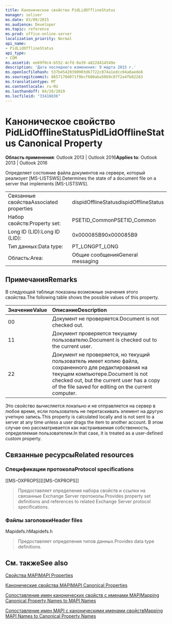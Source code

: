 ```yaml
---
title: Каноническое свойство PidLidOfflineStatus
manager: soliver
ms.date: 03/09/2015
ms.audience: Developer
ms.topic: reference
ms.prod: office-online-server
localization_priority: Normal
api_name:
- PidLidOfflineStatus
api_type:
- COM
ms.assetid: ee69f0c4-b552-4cfd-8a39-a822d414549e
description: 'Дата последнего изменения: 9 марта 2015 г.'
ms.openlocfilehash: 537b45420390903d67722c074a1edcc04a0aede8
ms.sourcegitcommit: 8657170d071f9bcf680aba50b9c07f2a4fb82283
ms.translationtype: MT
ms.contentlocale: ru-RU
ms.lasthandoff: 04/28/2019
ms.locfileid: "33418836"
---
```

# <a name="pidlidofflinestatus-canonical-property"></a><span data-ttu-id="f2a37-103">Каноническое свойство PidLidOfflineStatus</span><span class="sxs-lookup"><span data-stu-id="f2a37-103">PidLidOfflineStatus Canonical Property</span></span>

  
  
<span data-ttu-id="f2a37-104">**Область применения**: Outlook 2013 | Outlook 2016</span><span class="sxs-lookup"><span data-stu-id="f2a37-104">**Applies to**: Outlook 2013 | Outlook 2016</span></span> 
  
<span data-ttu-id="f2a37-105">Определяет состояние файла документов на сервере, который реализует [MS-LISTSWS].</span><span class="sxs-lookup"><span data-stu-id="f2a37-105">Determines the state of a document file on a server that implements [MS-LISTSWS].</span></span>
  
|||
|:-----|:-----|
|<span data-ttu-id="f2a37-106">Связанные свойства</span><span class="sxs-lookup"><span data-stu-id="f2a37-106">Associated properties</span></span>  <br/> |<span data-ttu-id="f2a37-107">dispidOfflineStatus</span><span class="sxs-lookup"><span data-stu-id="f2a37-107">dispidOfflineStatus</span></span>  <br/> |
|<span data-ttu-id="f2a37-108">Набор свойств:</span><span class="sxs-lookup"><span data-stu-id="f2a37-108">Property set:</span></span>  <br/> |<span data-ttu-id="f2a37-109">PSETID_Common</span><span class="sxs-lookup"><span data-stu-id="f2a37-109">PSETID_Common</span></span>  <br/> |
|<span data-ttu-id="f2a37-110">Long ID (LID):</span><span class="sxs-lookup"><span data-stu-id="f2a37-110">Long ID (LID):</span></span>  <br/> |<span data-ttu-id="f2a37-111">0x000085B9</span><span class="sxs-lookup"><span data-stu-id="f2a37-111">0x000085B9</span></span>  <br/> |
|<span data-ttu-id="f2a37-112">Тип данных:</span><span class="sxs-lookup"><span data-stu-id="f2a37-112">Data type:</span></span>  <br/> |<span data-ttu-id="f2a37-113">PT_LONG</span><span class="sxs-lookup"><span data-stu-id="f2a37-113">PT_LONG</span></span>  <br/> |
|<span data-ttu-id="f2a37-114">Область:</span><span class="sxs-lookup"><span data-stu-id="f2a37-114">Area:</span></span>  <br/> |<span data-ttu-id="f2a37-115">Общие сообщения</span><span class="sxs-lookup"><span data-stu-id="f2a37-115">General messaging</span></span>  <br/> |
   
## <a name="remarks"></a><span data-ttu-id="f2a37-116">Примечания</span><span class="sxs-lookup"><span data-stu-id="f2a37-116">Remarks</span></span>

<span data-ttu-id="f2a37-117">В следующей таблице показаны возможные значения этого свойства.</span><span class="sxs-lookup"><span data-stu-id="f2a37-117">The following table shows the possible values of this property.</span></span>
  
|<span data-ttu-id="f2a37-118">**Значение**</span><span class="sxs-lookup"><span data-stu-id="f2a37-118">**Value**</span></span>|<span data-ttu-id="f2a37-119">**Описание**</span><span class="sxs-lookup"><span data-stu-id="f2a37-119">**Description**</span></span>|
|:-----|:-----|
|<span data-ttu-id="f2a37-120">0</span><span class="sxs-lookup"><span data-stu-id="f2a37-120">0</span></span>  <br/> |<span data-ttu-id="f2a37-121">Документ не проверяется.</span><span class="sxs-lookup"><span data-stu-id="f2a37-121">Document is not checked out.</span></span>  <br/> |
|<span data-ttu-id="f2a37-122">1</span><span class="sxs-lookup"><span data-stu-id="f2a37-122">1</span></span>  <br/> |<span data-ttu-id="f2a37-123">Документ проверяется текущему пользователю.</span><span class="sxs-lookup"><span data-stu-id="f2a37-123">Document is checked out to the current user.</span></span>  <br/> |
|<span data-ttu-id="f2a37-124">2</span><span class="sxs-lookup"><span data-stu-id="f2a37-124">2</span></span>  <br/> |<span data-ttu-id="f2a37-125">Документ не проверяется, но текущий пользователь имеет копию файла, сохраненного для редактирования на текущем компьютере.</span><span class="sxs-lookup"><span data-stu-id="f2a37-125">Document is not checked out, but the current user has a copy of the file saved for editing on the current computer.</span></span>  <br/> |
   
<span data-ttu-id="f2a37-126">Это свойство вычисляется локально и не отправляется на сервер в любое время, если пользователь не перетаскивать элемент на другую учетную запись.</span><span class="sxs-lookup"><span data-stu-id="f2a37-126">This property is calculated locally and is not sent to a server at any time unless a user drags the item to another account.</span></span> <span data-ttu-id="f2a37-127">В этом случае оно рассматривается как настраиваемая собственность, определяемая пользователем.</span><span class="sxs-lookup"><span data-stu-id="f2a37-127">In that case, it is treated as a user-defined custom property.</span></span>
  
## <a name="related-resources"></a><span data-ttu-id="f2a37-128">Связанные ресурсы</span><span class="sxs-lookup"><span data-stu-id="f2a37-128">Related resources</span></span>

### <a name="protocol-specifications"></a><span data-ttu-id="f2a37-129">Спецификации протокола</span><span class="sxs-lookup"><span data-stu-id="f2a37-129">Protocol specifications</span></span>

<span data-ttu-id="f2a37-130">[[MS-OXPROPS]]</span><span class="sxs-lookup"><span data-stu-id="f2a37-130">[[MS-OXPROPS]]</span></span> 
  
> <span data-ttu-id="f2a37-131">Предоставляет определения набора свойств и ссылки на связанные Exchange Server протоколы.</span><span class="sxs-lookup"><span data-stu-id="f2a37-131">Provides property set definitions and references to related Exchange Server protocol specifications.</span></span>
    
### <a name="header-files"></a><span data-ttu-id="f2a37-132">Файлы заголовки</span><span class="sxs-lookup"><span data-stu-id="f2a37-132">Header files</span></span>

<span data-ttu-id="f2a37-133">Mapidefs.h</span><span class="sxs-lookup"><span data-stu-id="f2a37-133">Mapidefs.h</span></span>
  
> <span data-ttu-id="f2a37-134">Предоставляет определения типов данных.</span><span class="sxs-lookup"><span data-stu-id="f2a37-134">Provides data type definitions.</span></span>
    
## <a name="see-also"></a><span data-ttu-id="f2a37-135">См. также</span><span class="sxs-lookup"><span data-stu-id="f2a37-135">See also</span></span>



[<span data-ttu-id="f2a37-136">Свойства MAPI</span><span class="sxs-lookup"><span data-stu-id="f2a37-136">MAPI Properties</span></span>](mapi-properties.md)
  
[<span data-ttu-id="f2a37-137">Канонические свойства MAPI</span><span class="sxs-lookup"><span data-stu-id="f2a37-137">MAPI Canonical Properties</span></span>](mapi-canonical-properties.md)
  
[<span data-ttu-id="f2a37-138">Сопоставление имен канонических свойств с именами MAPI</span><span class="sxs-lookup"><span data-stu-id="f2a37-138">Mapping Canonical Property Names to MAPI Names</span></span>](mapping-canonical-property-names-to-mapi-names.md)
  
[<span data-ttu-id="f2a37-139">Сопоставление имен MAPI с каноническими именами свойств</span><span class="sxs-lookup"><span data-stu-id="f2a37-139">Mapping MAPI Names to Canonical Property Names</span></span>](mapping-mapi-names-to-canonical-property-names.md)

